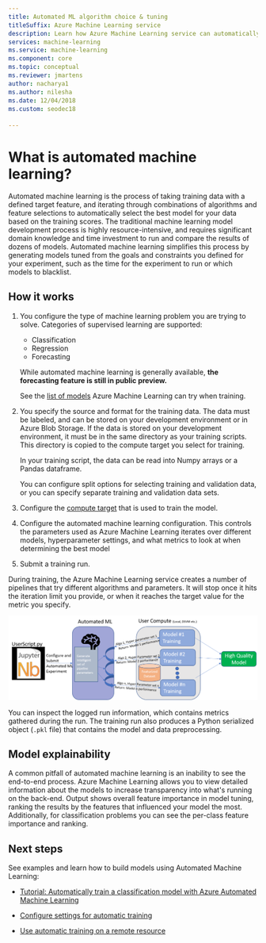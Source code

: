 ```yaml
---
title: Automated ML algorithm choice & tuning
titleSuffix: Azure Machine Learning service
description: Learn how Azure Machine Learning service can automatically pick an algorithm for you, and generate a model from it to save you time by using the parameters and criteria you provide to select the best algorithm for your model.
services: machine-learning
ms.service: machine-learning
ms.component: core
ms.topic: conceptual
ms.reviewer: jmartens
author: nacharya1
ms.author: nilesha
ms.date: 12/04/2018
ms.custom: seodec18

---
```


# What is automated machine learning?

Automated machine learning is the process of taking training data with a defined target feature, and iterating through combinations of algorithms and feature selections to automatically select the best model for your data based on the training scores. The traditional machine learning model development process is highly resource-intensive, and requires significant domain knowledge and time investment to run and compare the results of dozens of models. Automated machine learning simplifies this process by generating models tuned from the goals and constraints you defined for your experiment, such as the time for the experiment to run or which models to blacklist.

## How it works

1. You configure the type of machine learning problem you are trying to solve. Categories of supervised learning are supported:
   + Classification
   + Regression
   + Forecasting

   While automated machine learning is generally available, **the forecasting feature is still in public preview.**

   See the [list of models](how-to-configure-auto-train.md#select-your-experiment-type) Azure Machine Learning can try when training.

1. You specify the source and format for the training data. The data must be labeled, and can be stored on your development environment or in Azure Blob Storage. If the data is stored on your development environment, it must be in the same directory as your training scripts. This directory is copied to the compute target you select for training.

    In your training script, the data can be read into Numpy arrays or a Pandas dataframe.

    You can configure split options for selecting training and validation data, or you can specify separate training and validation data sets.

1. Configure the [compute target](how-to-set-up-training-targets.md) that is used to train the model.

1. Configure the automated machine learning configuration. This controls the parameters used as Azure Machine Learning iterates over different models, hyperparameter settings, and what metrics to look at when determining the best model 

1. Submit a training run.

During training, the Azure Machine Learning service creates a number of pipelines that try different algorithms and parameters. It will stop once it hits the iteration limit you provide, or when it reaches the target value for the metric you specify.

[ ![Automated Machine learning](./media/how-to-automated-ml/automated-machine-learning.png) ](./media/how-to-automated-ml/automated-machine-learning.png#lightbox)

You can inspect the logged run information, which contains metrics gathered during the run. The training run also produces a Python serialized object (`.pkl` file) that contains the model and data preprocessing.

## Model explainability

A common pitfall of automated machine learning is an inability to see the end-to-end process. Azure Machine Learning allows you to view detailed information about the models to increase transparency into what's running on the back-end. Output shows overall feature importance in model tuning, ranking the results by the features that influenced your model the most. Additionally, for classification problems you can see the per-class feature importance and ranking.

## Next steps

See examples and learn how to build models using Automated Machine Learning:

+ [Tutorial: Automatically train a classification model with Azure Automated Machine Learning](tutorial-auto-train-models.md)

+ [Configure settings for automatic training](how-to-configure-auto-train.md)

+ [Use automatic training on a remote resource](how-to-auto-train-remote.md) 
